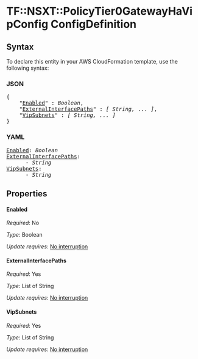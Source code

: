 # TF::NSXT::PolicyTier0GatewayHaVipConfig ConfigDefinition

## Syntax

To declare this entity in your AWS CloudFormation template, use the following syntax:

### JSON

<pre>
{
    "<a href="#enabled" title="Enabled">Enabled</a>" : <i>Boolean</i>,
    "<a href="#externalinterfacepaths" title="ExternalInterfacePaths">ExternalInterfacePaths</a>" : <i>[ String, ... ]</i>,
    "<a href="#vipsubnets" title="VipSubnets">VipSubnets</a>" : <i>[ String, ... ]</i>
}
</pre>

### YAML

<pre>
<a href="#enabled" title="Enabled">Enabled</a>: <i>Boolean</i>
<a href="#externalinterfacepaths" title="ExternalInterfacePaths">ExternalInterfacePaths</a>: <i>
      - String</i>
<a href="#vipsubnets" title="VipSubnets">VipSubnets</a>: <i>
      - String</i>
</pre>

## Properties

#### Enabled

_Required_: No

_Type_: Boolean

_Update requires_: [No interruption](https://docs.aws.amazon.com/AWSCloudFormation/latest/UserGuide/using-cfn-updating-stacks-update-behaviors.html#update-no-interrupt)

#### ExternalInterfacePaths

_Required_: Yes

_Type_: List of String

_Update requires_: [No interruption](https://docs.aws.amazon.com/AWSCloudFormation/latest/UserGuide/using-cfn-updating-stacks-update-behaviors.html#update-no-interrupt)

#### VipSubnets

_Required_: Yes

_Type_: List of String

_Update requires_: [No interruption](https://docs.aws.amazon.com/AWSCloudFormation/latest/UserGuide/using-cfn-updating-stacks-update-behaviors.html#update-no-interrupt)

